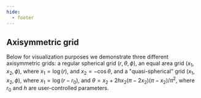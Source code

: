 ```yaml
---
hide:
  - footer
---
```


## Axisymmetric grid

Below for visualization purposes we demonstrate three different axisymmetric grids: a regular spherical grid $(r,\theta,\phi)$, an equal area grid $(x_1,x_2,\phi)$, where $x_1 = \log{(r)}$, and $x_2 = -\cos{\theta}$, and a "quasi-spherical" grid $(x_1,x_2,\phi)$, where $x_1 = \log{(r - r_0)}$, and $\theta = x_2 + 2h x_2 (\pi - 2 x_2) (\pi - x_2) / \pi^2$, where $r_0$ and $h$ are user-controlled parameters.

<div id="plot_ax_01" class="p5canvas"></div>

<script src="../coords-1.js"></script>